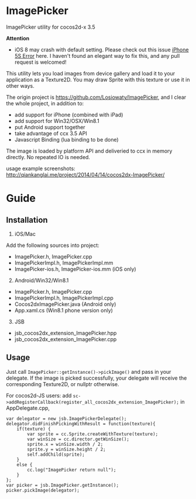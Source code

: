 ImagePicker
===========

ImagePicker utility for cocos2d-x 3.5 

**Attention**
- iOS 8 may crash with default setting. Please check out this issue [iPhone 5S Error](https://github.com/qiankanglai/ImagePicker/issues/2) here. I haven't found an elegant way to fix this, and any pull request is welcomed!

This utility lets you load images from device gallery and load it to your application as a Texture2D. You may draw Sprite with this texture or use it in other ways.

The origin project is https://github.com/Losiowaty/ImagePicker, and I clear the whole project, in addition to:

- add support for iPhone (combined with iPad)
- add support for Win32/OSX/Win8.1
- put Android support together
- take advantage of ccx 3.5 API
- Javascript Binding (lua binding to be done)

The image is loaded by platform API and deliveried to ccx in memory directly. No repeated IO is needed.

usage example screenshots: http://qiankanglai.me/project/2014/04/14/cocos2dx-ImagePicker/

Guide
=====
Installation
------------

1. iOS/Mac

Add the following sources into project:

- ImagePicker.h, ImagePicker.cpp
- ImagePickerImpl.h, ImagePickerImpl.mm
- ImagePicker-ios.h, ImagePicker-ios.mm (iOS only)

2. Android/Win32/Win8.1

- ImagePicker.h, ImagePicker.cpp
- ImagePickerImpl.h, ImagePickerImpl.cpp
- Cocos2dxImagePicker.java (Android only)
- App.xaml.cs (Win8.1 phone version only)

3. JSB

- jsb_cocos2dx_extension_ImagePicker.hpp
- jsb_cocos2dx_extension_ImagePicker.cpp

Usage
-----

Just call `ImagePicker::getInstance()->pickImage()` and pass in your delegate. If the image is picked successfully, your delegate will receive the corresponding Texture2D, or nullptr otherwise.

For cocos2d-JS users: add `sc->addRegisterCallback(register_all_cocos2dx_extension_ImagePicker);` in AppDelegate.cpp,

    var delegator = new jsb.ImagePickerDelegate();
    delegator.didFinishPickingWithResult = function(texture){
        if(texture) {
            var sprite = cc.Sprite.createWithTexture(texture);
            var winSize = cc.director.getWinSize();
            sprite.x = winSize.width / 2;
            sprite.y = winSize.height / 2;
            self.addChild(sprite);
        }
        else {
            cc.log("ImagePicker return null");
        }
    };
    var picker = jsb.ImagePicker.getInstance();
    picker.pickImage(delegator);
